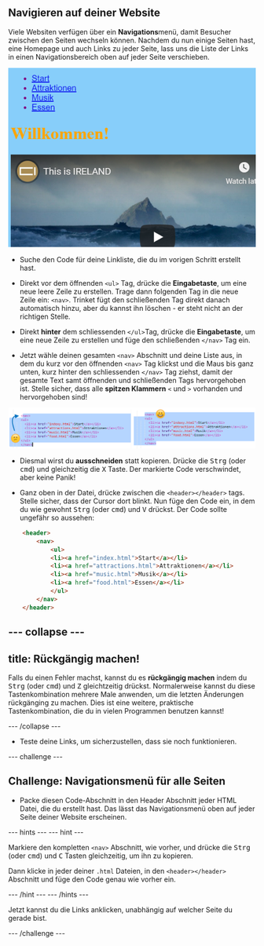 ## Navigieren auf deiner Website

Viele Websiten verfügen über ein **Navigations**menü, damit Besucher zwischen den Seiten wechseln können. Nachdem du nun einige Seiten hast, eine Homepage und auch Links zu jeder Seite, lass uns die Liste der Links in einen Navigationsbereich oben auf jeder Seite verschieben.

![Beispiel einer Webseite mit Navigationslinks oben](images/egNavLinksAtTop.png)

- Suche den Code für deine Linkliste, die du im vorigen Schritt erstellt hast.

- Direkt vor dem öffnenden `<ul>` Tag, drücke die **Eingabetaste**, um eine neue leere Zeile zu erstellen. Trage dann folgenden Tag in die neue Zeile ein: `<nav>`. Trinket fügt den schließenden Tag direkt danach automatisch hinzu, aber du kannst ihn löschen - er steht nicht an der richtigen Stelle.

- Direkt **hinter** dem schliessenden `</ul>`Tag, drücke die **Eingabetaste**, um eine neue Zeile zu erstellen und füge den schließenden `</nav>` Tag ein.

- Jetzt wähle deinen gesamten `<nav>` Abschnitt und deine Liste aus, in dem du kurz vor den öffnenden `<nav>` Tag klickst und die Maus bis ganz unten, kurz hinter den schliessenden `</nav>` Tag ziehst, damit der gesamte Text samt öffnenden und schließenden Tags hervorgehoben ist. Stelle sicher, dass alle **spitzen Klammern** `<` und `>` vorhanden und hervorgehoben sind!

![Der Text auf der linken Seite ist nicht korrekt ausgewählt, der Text auf der rechten Seite ist korrekt ausgewählt](images/egSelectedYayWoops.png)

- Diesmal wirst du **ausschneiden** statt kopieren. Drücke die <kbd>Strg</kbd> (oder <kbd>cmd</kbd>) und gleichzeitig die <kbd>X</kbd> Taste. Der markierte Code verschwindet, aber keine Panik!

- Ganz oben in der Datei, drücke zwischen die `<header></header>` tags. Stelle sicher, dass der Cursor dort blinkt. Nun füge den Code ein, in dem du wie gewohnt <kbd>Strg</kbd> (oder <kbd>cmd</kbd>) und <kbd>V</kbd> drückst. Der Code sollte ungefähr so aussehen:

```html
    <header>
        <nav>
            <ul>
            <li><a href="index.html">Start</a></li>
            <li><a href="attractions.html">Attraktionen</a></li>
            <li><a href="music.html">Musik</a></li>
            <li><a href="food.html">Essen</a></li>
            </ul>
        </nav>
    </header>
```

--- collapse ---
---
title: Rückgängig machen!
---

Falls du einen Fehler machst, kannst du es **rückgängig machen** indem du <kbd>Strg</kbd> (oder <kbd>cmd</kbd>) und <kbd>Z</kbd> gleichtzeitig drückst. Normalerweise kannst du diese Tastenkombination mehrere Male anwenden, um die letzten Änderungen rückgänging zu machen. Dies ist eine weitere, praktische Tastenkombination, die du in vielen Programmen benutzen kannst!

--- /collapse ---

- Teste deine Links, um sicherzustellen, dass sie noch funktionieren.

--- challenge ---

## Challenge: Navigationsmenü für alle Seiten

- Packe diesen Code-Abschnitt in den Header Abschnitt jeder HTML Datei, die du erstellt hast. Das lässt das Navigationsmenü oben auf jeder Seite deiner Website erscheinen.

--- hints ---
--- hint ---

Markiere den kompletten `<nav>` Abschnitt, wie vorher, und drücke die <kbd>Strg</kbd> (oder <kbd>cmd</kbd>) und <kbd>C</kbd> Tasten gleichzeitig, um ihn zu kopieren.

Dann klicke in jeder deiner `.html` Dateien, in den `<header></header>` Abschnitt und füge den Code genau wie vorher ein. 

--- /hint ---
--- /hints ---

Jetzt kannst du die Links anklicken, unabhängig auf welcher Seite du gerade bist.

--- /challenge ---